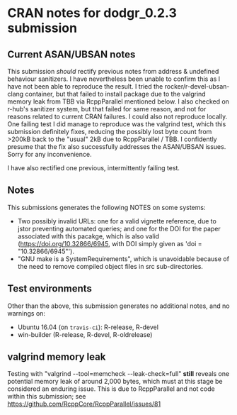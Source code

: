 # CRAN notes for dodgr_0.2.3 submission

## Current ASAN/UBSAN notes

This submission *should* rectify previous notes from address & undefined
behaviour sanitizers. I have nevertheless been unable to confirm this as I have
not been able to reproduce the result. I tried the rocker/r-devel-ubsan-clang
container, but that failed to install package due to the valgrind memory leak
from TBB via RcppParallel mentioned below. I also checked on r-hub's sanitizer
system, but that failed for same reason, and not for reasons related to current
CRAN failures. I could also not reproduce locally. One failing test I did
manage to reproduce was the valgrind test, which this submission definitely
fixes, reducing the possibly lost byte count from >200kB back to the "usual"
2kB due to RcppParallel / TBB. I confidently presume that the fix also
successfully addresses the ASAN/UBSAN issues. Sorry for any inconvenience.

I have also rectified one previous, intermittently failing test.

## Notes

This submissions generates the following NOTES on some systems:

* Two possibly invalid URLs: one for a valid vignette reference, due to jstor
  preventing automated queries; and one for the DOI for the paper associated
  with this pacakge, which is also valid (https://doi.org/10.32866/6945, with
  DOI simply given as 'doi = "10.32866/6945"').
* "GNU make is a SystemRequirements", which is unavoidable because of the need
  to remove compiled object files in src sub-directories.

## Test environments

Other than the above, this submission generates no additional notes, and no
warnings on:
* Ubuntu 16.04 (on `travis-ci`): R-release, R-devel
* win-builder (R-release, R-devel, R-oldrelease)

## valgrind memory leak

Testing with "valgrind --tool=memcheck --leak-check=full" **still** reveals one
potential memory leak of around 2,000 bytes, which must at this stage be
considered an enduring issue. This is due to RcppParallel and not code within
this submission; see
https://github.com/RcppCore/RcppParallel/issues/81
